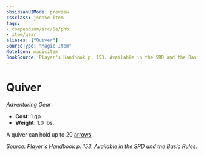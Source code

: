 ```yaml
---
obsidianUIMode: preview
cssclass: json5e-item
tags:
- compendium/src/5e/phb
- item/gear
aliases: ["Quiver"]
SourceType: "Magic Item"
NoteIcon: magicitem
BookSource: Player's Handbook p. 153. Available in the SRD and the Basic Rules.
---
```

# Quiver
*Adventuring Gear*  

- **Cost**: 1 gp
- **Weight**: 1.0 lbs.

A quiver can hold up to 20 [arrows](/2-Mechanics/CLI/items/arrow.md).

*Source: Player's Handbook p. 153. Available in the SRD and the Basic Rules.*